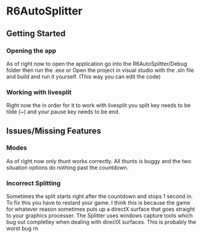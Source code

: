 # R6AutoSplitter


## Getting Started

### Opening the app
As of right now to open the application go into the R6AutoSplitter/Debug folder then run the .exe 
or
Open the project in visual studio with the .sln file and build and run it yourself. (This way you can edit the code)

### Working with livesplit
Right now the in order for it to work with livesplit you split key needs to be tilde (~) and your pause key needs to be end. 


## Issues/Missing Features

### Modes
As of right now only thunt works correctly. All thunts is buggy and the two situation options do nothing past the countdown.

### Incorrect Splitting
Sometimes the split starts right after the countdown and stops 1 second in. To fix this you have to restard your game. I think this is because the game for whatever reason sometimes puts up a directX surface that goes straight to your graphics processer. The Splitter uses windows capture tools which bug out completley when dealing with directX surfaces. This is probably the worst bug rn
